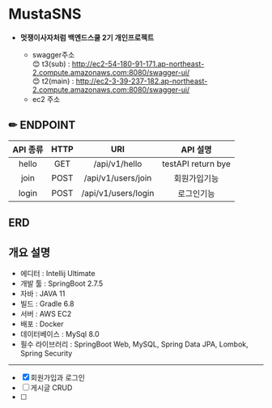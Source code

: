 # MustaSNS
* **멋쟁이사자처럼 백엔드스쿨 2기 개인프로젝트**

    * swagger주소 <br>
😊 t3(sub) : http://ec2-54-180-91-171.ap-northeast-2.compute.amazonaws.com:8080/swagger-ui/ <br>
😊 t2(main) : http://ec2-3-39-237-182.ap-northeast-2.compute.amazonaws.com:8080/swagger-ui/
    * ec2 주소
    

## ✏ ENDPOINT

|API 종류|HTTP|URI|API 설명|
|:-----:|:------------------:|:-----------------------------:|:-----------------------------:|
| hello | GET | /api/v1/hello | testAPI return bye |
| join | POST | /api/v1/users/join | 회원가입기능 |
| login | POST | /api/v1/users/login | 로그인기능 |


## ERD


## 개요 설명
* 에디터 : Intellij Ultimate
* 개발 툴 : SpringBoot 2.7.5
* 자바 : JAVA 11
* 빌드 : Gradle 6.8
* 서버 : AWS EC2
* 배포 : Docker
* 데이터베이스 : MySql 8.0
* 필수 라이브러리 : SpringBoot Web, MySQL, Spring Data JPA, Lombok, Spring Security
<hr>

- [x] 회원가입과 로그인
- [ ] 게시글 CRUD
- [ ] 
